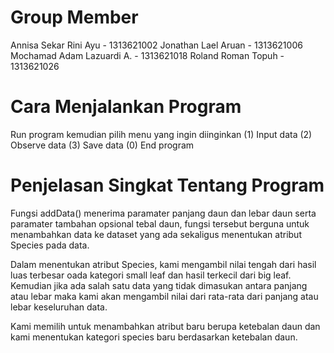 # Group Member
Annisa Sekar Rini Ayu     - 1313621002
Jonathan Lael Aruan       - 1313621006
Mochamad Adam Lazuardi A. - 1313621018
Roland Roman Topuh        - 1313621026


# Cara Menjalankan Program
Run program kemudian pilih menu yang ingin diinginkan
(1) Input data
(2) Observe data
(3) Save data
(0) End program

# Penjelasan Singkat Tentang Program
Fungsi addData() menerima paramater panjang daun dan lebar daun serta paramater tambahan opsional tebal daun, fungsi tersebut berguna untuk menambahkan data ke dataset yang ada sekaligus menentukan atribut Species pada data.

Dalam menentukan atribut Species, kami mengambil nilai tengah dari hasil luas terbesar oada kategori small leaf dan hasil terkecil dari big leaf. Kemudian jika ada salah satu data yang tidak dimasukan antara panjang atau lebar maka kami akan mengambil nilai dari rata-rata dari panjang atau lebar keseluruhan data. 

Kami memilih untuk menambahkan atribut baru berupa ketebalan daun dan kami menentukan  kategori species baru berdasarkan ketebalan daun.

